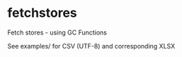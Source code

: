 # fetchstores
Fetch stores - using GC Functions

See examples/ for CSV (UTF-8) and corresponding XLSX
